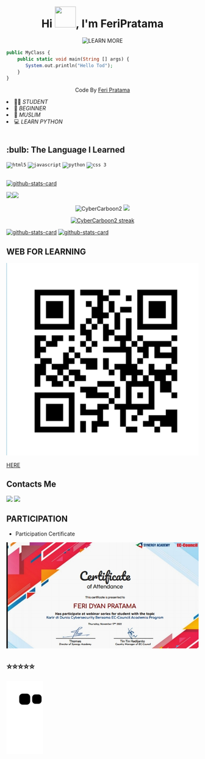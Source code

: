 <h1 align="center">Hi <img src="https://github.com/mitul3737/mitul3737/blob/main/Wave.gif" height="55px" width="55px">, I'm FeriPratama</h1>
<!-- Typing SVG by DenverCoder1 - https://github.com/DenverCoder1/readme-typing-svg -->
<p align="center">
<!--   <a href="https://github.com/DenverCoder1/readme-typing-svg"> -->
<img src ="https://camo.githubusercontent.com/c1dcb74cc1c1835b1d716f5051499a2814c683c806b15f04b0eba492863703e9/68747470733a2f2f63646e2e6472696262626c652e636f6d2f75736572732f3733303730332f73637265656e73686f74732f363538313234332f6176656e746f2e676966" "440" title="WEB" alt="LEARN MORE">


```php
public MyClass {
    public static void main(String [] args) {
       System.out.println("Hello Tod");
    }
} 
```
<p align="center">
  Code By <a href="https://github.com/CyberCarboon2">Feri Pratama</a>
</p>
<li> 👨‍🎓 <i> STUDENT</i></li>
<li> 🔰 <i> BEGINNER</i></li>
<li> 🕌 <i> MUSLIM</i></li>
<li> 💻 <i> LEARN PYTHON</i></li><br>

<h2>:bulb: The Language I Learned</h2>
<code><img title="HTML 5" alt="html5" width="30px" src="https://cdn.jsdelivr.net/gh/devicons/devicon/icons/html5/html5-original.svg" /></code>
<code><img title="JavaScript" alt="javascript" width="30px" src="https://cdn.jsdelivr.net/gh/devicons/devicon/icons/javascript/javascript-original.svg" /></code>
<code><img title="Python" alt="python" width="35px" src="https://cdn.jsdelivr.net/gh/devicons/devicon/icons/python/python-original.svg" /></code>
<code><img title="CSS 3" alt="css 3" width="30px" src="https://cdn.jsdelivr.net/gh/devicons/devicon/icons/css3/css3-original.svg" /></code>
</br></br>

[![github-stats-card](https://kasroudra-stats-card.onrender.com/user?user=CyberCarboon2&layout=compact&theme=buefy)](https://github.com/CyberCarboon2/CyberCarboon2)

<img src = "https://github-readme-stats.vercel.app/api?username=CyberCarboon2&show_icons=true&theme=bear](https://github-readme-stats.vercel.app/api?username=CyberCarboon2&show_icons=true&count_private=true&title_color=f7d745&text_color=b2d76c&icon_color=6562af&bg_color=00000000&hide=bg-color&hide_border=true" width = 400><img src = "https://github-readme-stats.vercel.app/api/top-langs/?username=CyberCarboon2&layout=compact&count_private=true&title_color=f7d745&text_color=b2d76c&icon_color=6562af&bg_color=00000000&hide=bg-color&hide_border=true" width = 400>
<br><p align='center'><img src="https://komarev.com/ghpvc/?username=CyberCarboon2&label=Total%20Profile%20Visitor&color=071A2C&style=for-the-badge" alt="CyberCarboon2" />
<a href="https://api.daily.dev/get?r=CyberCarboon2"><img src="https://opencollective.com/vuejs/contributors.svg?width=900" /></a>
<p align='center'><a href="https://api.daily.dev/get?r=CyberCarboon">
<p align="center">
    <a href="https://github.com/CyberCarboon/github-readme-streak-stats">
        <img title="🔥 Get streak stats for your profile at git.io/streak-stats" alt="CyberCarboon2 streak" src="https://github-readme-streak-stats.herokuapp.com/?user=CyberCarboon2&theme=black-ice&hide_border=true&stroke=0000&background=060A0CD0"/>
    </a>
</p>

[![github-stats-card](https://kasroudra-stats-card.onrender.com/repo?user=CyberCarboon2&repo=crackFB&layout=compact&theme=dark)](https://github.com/CyberCarboon2/crackFB)
[![github-stats-card](https://kasroudra-stats-card.onrender.com/repo?user=CyberCarboon2&repo=botFB&layout=compact&theme=dark)](https://github.com/CyberCarboon2/botFB)
## WEB FOR LEARNING
<img src="https://github.com/CyberCarboon/CyberCarboon/blob/main/website.jpg">

[HERE](https://s.id/feristyle)

## Contacts Me
[![](https://img.shields.io/badge/Github-black?logo=Github&logoColor=black&labelColor=white)](https://www.github.com/CyberCarboon2)
[![](https://img.shields.io/badge/Facebook-blue?logo=Facebook&logoColor=blue&labelColor=white)](https://www.facebook.com/smart.danie.3)

## PARTICIPATION
<ul>
<li>
Participation Certificate
</li>
</ul>
<img src="https://github.com/CyberCarboon2/FileServer/blob/main/sfd.jpg"/>

## ⭐⭐⭐⭐⭐
<img src="https://raw.githubusercontent.com/Carol42/Carol42/output/github-contribution-grid-snake.svg"/>

